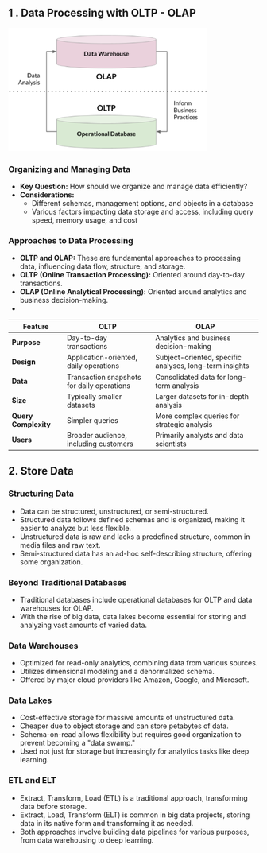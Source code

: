 ## 1 . Data Processing with OLTP - OLAP
![OTLP-OLAP](./OLTP-OLAP-work-together.png)
### Organizing and Managing Data
- **Key Question:** How should we organize and manage data efficiently?
- **Considerations:**
  - Different schemas, management options, and objects in a database
  - Various factors impacting data storage and access, including query speed, memory usage, and cost
### Approaches to Data Processing
- **OLTP and OLAP:** These are fundamental approaches to processing data, influencing data flow, structure, and storage.
- **OLTP (Online Transaction Processing):** Oriented around day-to-day transactions.
- **OLAP (Online Analytical Processing):** Oriented around analytics and business decision-making.
- 
| Feature             | OLTP                                     | OLAP                                             |
|---------------------|------------------------------------------|--------------------------------------------------|
| **Purpose**         | Day-to-day transactions                   | Analytics and business decision-making          |
| **Design**          | Application-oriented, daily operations   | Subject-oriented, specific analyses, long-term insights |
| **Data**            | Transaction snapshots for daily operations | Consolidated data for long-term analysis        |
| **Size**            | Typically smaller datasets               | Larger datasets for in-depth analysis           |
| **Query Complexity**| Simpler queries                          | More complex queries for strategic analysis    |
| **Users**           | Broader audience, including customers   | Primarily analysts and data scientists          |

## 2. Store Data
### Structuring Data
- Data can be structured, unstructured, or semi-structured.
- Structured data follows defined schemas and is organized, making it easier to analyze but less flexible.
- Unstructured data is raw and lacks a predefined structure, common in media files and raw text.
- Semi-structured data has an ad-hoc self-describing structure, offering some organization.

### Beyond Traditional Databases
- Traditional databases include operational databases for OLTP and data warehouses for OLAP.
- With the rise of big data, data lakes become essential for storing and analyzing vast amounts of varied data.

### Data Warehouses
- Optimized for read-only analytics, combining data from various sources.
- Utilizes dimensional modeling and a denormalized schema.
- Offered by major cloud providers like Amazon, Google, and Microsoft.

### Data Lakes
- Cost-effective storage for massive amounts of unstructured data.
- Cheaper due to object storage and can store petabytes of data.
- Schema-on-read allows flexibility but requires good organization to prevent becoming a "data swamp."
- Used not just for storage but increasingly for analytics tasks like deep learning.

### ETL and ELT
- Extract, Transform, Load (ETL) is a traditional approach, transforming data before storage.
- Extract, Load, Transform (ELT) is common in big data projects, storing data in its native form and transforming it as needed.
- Both approaches involve building data pipelines for various purposes, from data warehousing to deep learning.
